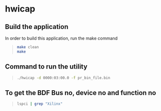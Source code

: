 # hwicap

Build the application
-----------------------
In order to build this application, run the make command
>
>```bash
> make clean
> make
>

Command to run the utility
-----------------------------
>
>```bash
> ./hwicap -d 0000:03:00.0 -f pr_bin_file.bin
>

To get the BDF Bus no, device no and function no
---------------------------------------------------------
>
>```bash
> lspci | grep "Xilinx"
>

